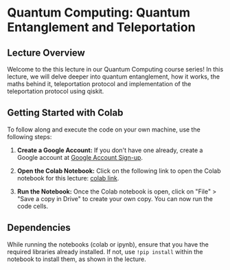 # Quantum Computing: Quantum Entanglement and Teleportation 

## Lecture Overview

Welcome to the this lecture in our Quantum Computing course series! In this lecture, we will delve deeper into quantum entanglement, how it works, the maths behind it, teleportation protocol and implementation of the teleportation protocol using qiskit.

## Getting Started with Colab

To follow along and execute the code on your own machine, use the following steps:

1. **Create a Google Account:** If you don't have one already, create a Google account at [Google Account Sign-up](https://accounts.google.com/signup).

2. **Open the Colab Notebook:** Click on the following link to open the Colab notebook for this lecture: [colab link](https://colab.research.google.com/drive/1eo7STJ3xxuhyiscq7uKIdwyUg66t6Jv4?usp=sharing).

3. **Run the Notebook:** Once the Colab notebook is open, click on "File" > "Save a copy in Drive" to create your own copy. You can now run the code cells.

## Dependencies

While running the notebooks (colab or ipynb), ensure that you have the required libraries already installed. If not, use `!pip install` within the notebook to install them, as shown in the lecture.

